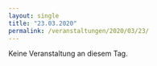 ```yaml
---
layout: single
title: "23.03.2020"
permalink: /veranstaltungen/2020/03/23/
---
```


Keine Veranstaltung an diesem Tag.
